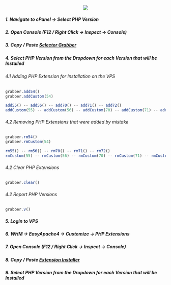 <p align="center"><img src="https://cloudypro.com/wp-content/uploads/2015/05/cpanel-logo-300x108.png"></img></p>


##### 1. Navigate to cPanel -> Select PHP Version
##### 2. Open Console (F12 / Right Click -> Inspect -> Console)
##### 3. Copy / Paste <a href="https://raw.githubusercontent.com/i-den/utilities/master/JavaScript/selectorGrabber.js">Selector Grabber</a> 
##### 4. Select PHP Version from the Dropdown for each Version that will be Installed

###### 4.1 Adding PHP Extension for Installation on the VPS
```javascript
grabber.add54()
grabber.addCustom(54)

add55() -- add56() -- add70() -- add71() -- add72()
addCustom(55) -- addCustom(56) -- addCustom(70) -- addCustom(71) -- addCustom(72)
```

###### 4.2 Removing PHP Extensions that were added by mistake
```javascript
grabber.rm54()
grabber.rmCustom(54)

rm55() -- rm56() -- rm70() -- rm71() -- rm72()
rmCustom(55) -- rmCustom(56) -- rmCustom(70) -- rmCustom(71) -- rmCustom(72)
```

###### 4.2 Clear PHP Extensions
```javascript
grabber.clear()
```

###### 4.2 Report PHP Versions
```javascript
grabber.v()
```

##### 5. Login to VPS
##### 6. WHM -> EasyApache4 -> Customize -> PHP Extensions
##### 7. Open Console (F12 / Right Click -> Inspect -> Console)
##### 8. Copy / Paste <a href="https://raw.githubusercontent.com/i-den/utilities/master/JavaScript/extInstaller.js">Extension Installer</a>
##### 9. Select PHP Version from the Dropdown for each Version that will be Installed


